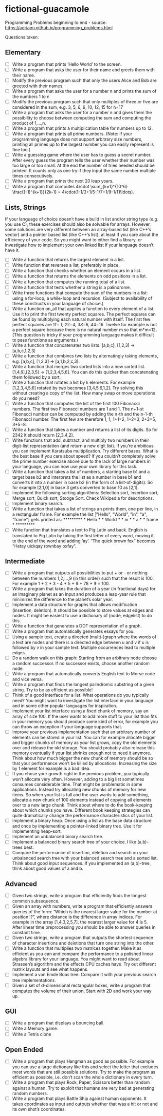 # fictional-guacamole
Programming Problems beginning to end - source: https://adriann.github.io/programming_problems.html 

Questions taken:

## Elementary
- [ ] Write a program that prints ‘Hello World’ to the screen.
- [ ] Write a program that asks the user for their name and greets them with their name.
- [ ] Modify the previous program such that only the users Alice and Bob are greeted with their names.
- [ ] Write a program that asks the user for a number n and prints the sum of the numbers 1 to n
- [ ] Modify the previous program such that only multiples of three or five are considered in the sum, e.g. 3, 5, 6, 9, 10, 12, 15 for n=17
- [ ] Write a program that asks the user for a number n and gives them the possibility to choose between computing the sum and computing the product of 1,…,n.
- [ ] Write a program that prints a multiplication table for numbers up to 12.
- [ ] Write a program that prints all prime numbers. (Note: if your programming language does not support arbitrary size numbers, printing all primes up to the largest number you can easily represent is fine too.)
- [ ] Write a guessing game where the user has to guess a secret number. After every guess the program tells the user whether their number was too large or too small. At the end the number of tries needed should be printed. It counts only as one try if they input the same number multiple times consecutively.
- [ ] Write a program that prints the next 20 leap years.
- [ ] Write a program that computes
        4\cdot \sum_{k=1}^{10^6} \frac{(-1)^{k+1}}{2k-1} = 4\cdot(1-1/3+1/5-1/7+1/9-1/11\ldots).

## Lists, Strings
If your language of choice doesn’t have a build in list and/or string type (e.g. you use C), these exercises should also be solvable for arrays. However, some solutions are very different between an array-based list (like C++’s vector) and a pointer based list (like C++’s list), at least if you care about the efficiency of your code. So you might want to either find a library, or investigate how to implement your own linked list if your language doesn’t have it.

- [ ] Write a function that returns the largest element in a list.
- [ ] Write function that reverses a list, preferably in place.
- [ ] Write a function that checks whether an element occurs in a list.
- [ ] Write a function that returns the elements on odd positions in a list.
- [ ] Write a function that computes the running total of a list.
- [ ] Write a function that tests whether a string is a palindrome.
- [ ] Write three functions that compute the sum of the numbers in a list: using a for-loop, a while-loop and recursion. (Subject to availability of these constructs in your language of choice.)
- [ ] Write a function on_all that applies a function to every element of a list. Use it to print the first twenty perfect squares. The perfect squares can be found by multiplying each natural number with itself. The first few perfect squares are 1*1= 1, 2*2=4, 3*3=9, 4*4=16. Twelve for example is not a perfect square because there is no natural number m so that m*m=12. (This question is tricky if your programming language makes it difficult to pass functions as arguments.)
- [ ] Write a function that concatenates two lists. [a,b,c], [1,2,3] → [a,b,c,1,2,3]
- [ ] Write a function that combines two lists by alternatingly taking elements, e.g. [a,b,c], [1,2,3] → [a,1,b,2,c,3].
- [ ] Write a function that merges two sorted lists into a new sorted list. [1,4,6],[2,3,5] → [1,2,3,4,5,6]. You can do this quicker than concatenating them followed by a sort.
- [ ] Write a function that rotates a list by k elements. For example [1,2,3,4,5,6] rotated by two becomes [3,4,5,6,1,2]. Try solving this without creating a copy of the list. How many swap or move operations do you need?
- [ ] Write a function that computes the list of the first 100 Fibonacci numbers. The first two Fibonacci numbers are 1 and 1. The n+1-st Fibonacci number can be computed by adding the n-th and the n-1-th Fibonacci number. The first few are therefore 1, 1, 1+1=2, 1+2=3, 2+3=5, 3+5=8.
- [ ] Write a function that takes a number and returns a list of its digits. So for 2342 it should return [2,3,4,2].
- [ ] Write functions that add, subtract, and multiply two numbers in their digit-list representation (and return a new digit list). If you’re ambitious you can implement Karatsuba multiplication. Try different bases. What is the best base if you care about speed? If you couldn’t completely solve the prime number exercise above due to the lack of large numbers in your language, you can now use your own library for this task.
- [ ] Write a function that takes a list of numbers, a starting base b1 and a target base b2 and interprets the list as a number in base b1 and converts it into a number in base b2 (in the form of a list-of-digits). So for example [2,1,0] in base 3 gets converted to base 10 as [2,1].
- [ ] Implement the following sorting algorithms: Selection sort, Insertion sort, Merge sort, Quick sort, Stooge Sort. Check Wikipedia for descriptions.
- [ ] Implement binary search.
- [ ] Write a function that takes a list of strings an prints them, one per line, in a rectangular frame. For example the list ["Hello", "World", "in", "a", "frame"] gets printed as:
            *********
            * Hello *
            * World *
            * in    *
            * a     *
            * frame *
            *********
- [ ] Write function that translates a text to Pig Latin and back. English is translated to Pig Latin by taking the first letter of every word, moving it to the end of the word and adding ‘ay’. “The quick brown fox” becomes “Hetay uickqay rownbay oxfay”.

## Intermediate
- [ ] Write a program that outputs all possibilities to put + or - or nothing between the numbers 1,2,…,9 (in this order) such that the result is 100. For example 1 + 2 + 3 - 4 + 5 + 6 + 78 + 9 = 100.
- [ ]  Write a program that takes the duration of a year (in fractional days) for an imaginary planet as an input and produces a leap-year rule that minimizes the difference to the planet’s solar year.
- [ ]  Implement a data structure for graphs that allows modification (insertion, deletion). It should be possible to store values at edges and nodes. It might be easiest to use a dictionary of (node, edgelist) to do this.
- [ ]  Write a function that generates a DOT representation of a graph.
- [ ]  Write a program that automatically generates essays for you.
- [ ]  Using a sample text, create a directed (multi-)graph where the words of a text are nodes and there is a directed edge between u and v if u is followed by v in your sample text. Multiple occurrences lead to multiple edges.
- [ ]  Do a random walk on this graph: Starting from an arbitrary node choose a random successor. If no successor exists, choose another random node.
- [ ]  Write a program that automatically converts English text to Morse code and vice versa.
- [ ]  Write a program that finds the longest palindromic substring of a given string. Try to be as efficient as possible!
- [ ] Think of a good interface for a list. What operations do you typically need? You might want to investigate the list interface in your language and in some other popular languages for inspiration.
- [ ] Implement your list interface using a fixed chunk of memory, say an array of size 100. If the user wants to add more stuff to your list than fits in your memory you should produce some kind of error, for example you can throw an exception if your language supports that.
- [ ] Improve your previous implementation such that an arbitrary number of elements can be stored in your list. You can for example allocate bigger and bigger chunks of memory as your list grows, copy the old elements over and release the old storage. You should probably also release this memory eventually if your list shrinks enough not to need it anymore. Think about how much bigger the new chunk of memory should be so that your performance won’t be killed by allocations. Increasing the size by 1 element for example is a bad idea.
- [ ] If you chose your growth right in the previous problem, you typically won’t allocate very often. However, adding to a big list sometimes consumes considerable time. That might be problematic in some applications. Instead try allocating new chunks of memory for new items. So when your list is full and the user wants to add something, allocate a new chunk of 100 elements instead of copying all elements over to a new large chunk. Think about where to do the book-keeping about which chunks you have. Different book keeping strategies can quite dramatically change the performance characteristics of your list.
- [ ] Implement a binary heap. Once using a list as the base data structure and once by implementing a pointer-linked binary tree. Use it for implementing heap-sort.
- [ ] Implement an unbalanced binary search tree.
- [ ] Implement a balanced binary search tree of your choice. I like (a,b)-trees best.
- [ ] Compare the performance of insertion, deletion and search on your unbalanced search tree with your balanced search tree and a sorted list. Think about good input sequences. If you implemented an (a,b)-tree, think about good values of a and b.

## Advanced
- [ ] Given two strings, write a program that efficiently finds the longest common subsequence.
- [ ] Given an array with numbers, write a program that efficiently answers queries of the form: “Which is the nearest larger value for the number at position i?”, where distance is the difference in array indices. For example in the array [1,4,3,2,5,7], the nearest larger value for 4 is 5. After linear time preprocessing you should be able to answer queries in constant time.
- [ ] Given two strings, write a program that outputs the shortest sequence of character insertions and deletions that turn one string into the other.
- [ ] Write a function that multiplies two matrices together. Make it as efficient as you can and compare the performance to a polished linear algebra library for your language. You might want to read about Strassen’s algorithm and the effects CPU caches have. Try out different matrix layouts and see what happens.
- [ ] Implement a van Emde Boas tree. Compare it with your previous search tree implementations.
- [ ] Given a set of d-dimensional rectangular boxes, write a program that computes the volume of their union. Start with 2D and work your way up.

## GUI
- [ ] Write a program that displays a bouncing ball.
- [ ] Write a Memory game.
- [ ] Write a Tetris clone

## Open Ended
- [ ] Write a program that plays Hangman as good as possible. For example you can use a large dictionary like this and select the letter that excludes most words that are still possible solutions. Try to make the program as efficient as possible, i.e. don’t scan the whole dictionary in every turn.
- [ ] Write a program that plays Rock, Paper, Scissors better than random against a human. Try to exploit that humans are very bad at generating random numbers.
- [ ] Write a program that plays Battle Ship against human opponents. It takes coordinates as input and outputs whether that was a hit or not and its own shot’s coordinates.